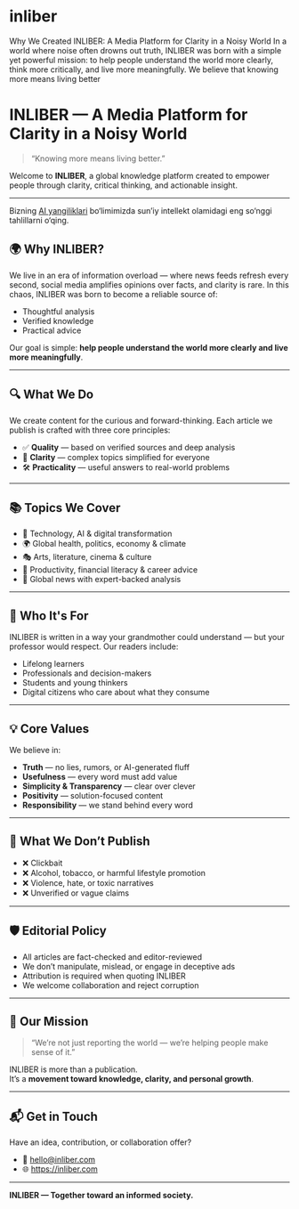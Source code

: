 # inliber
Why We Created INLIBER: A Media Platform for Clarity in a Noisy World In a world where noise often drowns out truth, INLIBER was born with a simple yet powerful mission: to help people understand the world more clearly, think more critically, and live more meaningfully. We believe that knowing more means living better 
# INLIBER — A Media Platform for Clarity in a Noisy World

> “Knowing more means living better.”

Welcome to **INLIBER**, a global knowledge platform created to empower people through clarity, critical thinking, and actionable insight.

---
<p>Bizning <a href="https://inliber.com/ai-news" rel="dofollow">AI yangiliklari</a> bo‘limimizda sun’iy intellekt olamidagi eng so‘nggi tahlillarni o‘qing.</p>

## 🌍 Why INLIBER?

We live in an era of information overload — where news feeds refresh every second, social media amplifies opinions over facts, and clarity is rare. In this chaos, INLIBER was born to become a reliable source of:

- Thoughtful analysis
- Verified knowledge
- Practical advice

Our goal is simple: **help people understand the world more clearly and live more meaningfully**.

---

## 🔍 What We Do

We create content for the curious and forward-thinking. Each article we publish is crafted with three core principles:

- ✅ **Quality** — based on verified sources and deep analysis  
- 🧠 **Clarity** — complex topics simplified for everyone  
- 🛠️ **Practicality** — useful answers to real-world problems  

---

## 📚 Topics We Cover

- 🤖 Technology, AI & digital transformation  
- 🌍 Global health, politics, economy & climate  
- 🎭 Arts, literature, cinema & culture  
- 💼 Productivity, financial literacy & career advice  
- 📰 Global news with expert-backed analysis  

---

## 👥 Who It's For

INLIBER is written in a way your grandmother could understand — but your professor would respect. Our readers include:

- Lifelong learners  
- Professionals and decision-makers  
- Students and young thinkers  
- Digital citizens who care about what they consume  

---

## 💡 Core Values

We believe in:

- **Truth** — no lies, rumors, or AI-generated fluff  
- **Usefulness** — every word must add value  
- **Simplicity & Transparency** — clear over clever  
- **Positivity** — solution-focused content  
- **Responsibility** — we stand behind every word  

---

## 🚫 What We Don’t Publish

- ❌ Clickbait  
- ❌ Alcohol, tobacco, or harmful lifestyle promotion  
- ❌ Violence, hate, or toxic narratives  
- ❌ Unverified or vague claims  

---

## 🛡️ Editorial Policy

- All articles are fact-checked and editor-reviewed  
- We don’t manipulate, mislead, or engage in deceptive ads  
- Attribution is required when quoting INLIBER  
- We welcome collaboration and reject corruption  

---

## 🧭 Our Mission

> “We’re not just reporting the world — we’re helping people make sense of it.”

INLIBER is more than a publication.  
It’s a **movement toward knowledge, clarity, and personal growth**.

---

## 📬 Get in Touch

Have an idea, contribution, or collaboration offer?

- 📧 hello@inliber.com  
- 🌐 https://inliber.com  

---

**INLIBER — Together toward an informed society.**

